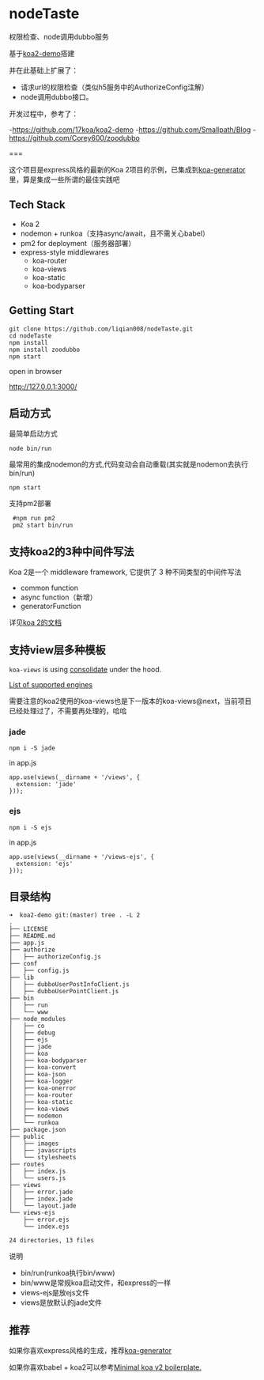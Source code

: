# nodeTaste


权限检查、node调用dubbo服务



基于[koa2-demo](https://github.com/17koa/koa2-demo)搭建

并在此基础上扩展了：

- 请求url的权限检查（类似h5服务中的AuthorizeConfig注解）
- node调用dubbo接口。


开发过程中，参考了：

-https://github.com/17koa/koa2-demo
-https://github.com/Smallpath/Blog
-https://github.com/Corey600/zoodubbo



===



这个项目是express风格的最新的Koa 2项目的示例，已集成到[koa-generator](https://github.com/17koa/koa-generator)里，算是集成一些所谓的最佳实践吧

## Tech Stack

- Koa 2
- nodemon + runkoa（支持async/await，且不需关心babel）
- pm2 for deployment（服务器部署）
- express-style middlewares
  - koa-router
  - koa-views
  - koa-static
  - koa-bodyparser

## Getting Start

```
git clone https://github.com/liqian008/nodeTaste.git
cd nodeTaste
npm install
npm install zoodubbo
npm start
```

open in browser

http://127.0.0.1:3000/ 

## 启动方式

最简单启动方式

```
node bin/run
```

最常用的集成nodemon的方式,代码变动会自动重载(其实就是nodemon去执行bin/run)

```
npm start
```

支持pm2部署

```
 #npm run pm2
 pm2 start bin/run 
```
## 支持koa2的3种中间件写法

Koa 2是一个 middleware framework, 它提供了 3 种不同类型的中间件写法

- common function
- async function（新增）
- generatorFunction

详见[koa 2的文档](https://github.com/koajs/koa/blob/v2.x/Readme.md)

## 支持view层多种模板


`koa-views` is using [consolidate](https://github.com/tj/consolidate.js) under the hood.

[List of supported engines](https://github.com/tj/consolidate.js#supported-template-engines)


需要注意的koa2使用的koa-views也是下一版本的koa-views@next，当前项目已经处理过了，不需要再处理的，哈哈


### jade 

```
npm i -S jade
```

in app.js

```
app.use(views(__dirname + '/views', {
  extension: 'jade'
}));
```

### ejs

```
npm i -S ejs
```

in app.js

```
app.use(views(__dirname + '/views-ejs', {
  extension: 'ejs' 
}));
```

## 目录结构

```
➜  koa2-demo git:(master) tree . -L 2
.
├── LICENSE
├── README.md
├── app.js
├── authorize
│   ├── authorizeConfig.js
├── conf
│   ├── config.js
├── lib
│   ├── dubboUserPostInfoClient.js
│   ├── dubboUserPointClient.js
├── bin
│   ├── run
│   └── www
├── node_modules
│   ├── co
│   ├── debug
│   ├── ejs
│   ├── jade
│   ├── koa
│   ├── koa-bodyparser
│   ├── koa-convert
│   ├── koa-json
│   ├── koa-logger
│   ├── koa-onerror
│   ├── koa-router
│   ├── koa-static
│   ├── koa-views
│   ├── nodemon
│   └── runkoa
├── package.json
├── public
│   ├── images
│   ├── javascripts
│   └── stylesheets
├── routes
│   ├── index.js
│   └── users.js
├── views
│   ├── error.jade
│   ├── index.jade
│   └── layout.jade
└── views-ejs
    ├── error.ejs
    └── index.ejs

24 directories, 13 files
```

说明

- bin/run(runkoa执行bin/www)
- bin/www是常规koa启动文件，和express的一样
- views-ejs是放ejs文件
- views是放默认的jade文件


## 推荐

如果你喜欢express风格的生成，推荐[koa-generator](https://github.com/17koa/koa-generator)

如果你喜欢babel + koa2可以参考[Minimal koa v2 boilerplate.](https://github.com/geekplux/koa2-boilerplate)